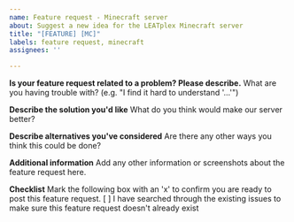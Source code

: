 ```yaml
---
name: Feature request - Minecraft server
about: Suggest a new idea for the LEATplex Minecraft server
title: "[FEATURE] [MC]"
labels: feature request, minecraft
assignees: ''

---
```


**Is your feature request related to a problem? Please describe.**
What are you having trouble with? (e.g. "I find it hard to understand '...'")

**Describe the solution you'd like**
What do you think would make our server better?

**Describe alternatives you've considered**
Are there any other ways you think this could be done?

**Additional information**
Add any other information or screenshots about the feature request here.

**Checklist**
Mark the following box with an 'x' to confirm you are ready to post this feature request.
[ ] I have searched through the existing issues to make sure this feature request doesn't already exist
